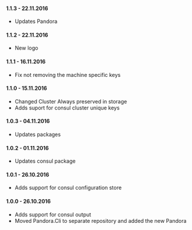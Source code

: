 #### 1.1.3 - 22.11.2016
* Updates Pandora

#### 1.1.2 - 22.11.2016
* New logo

#### 1.1.1 - 16.11.2016
* Fix not removing the machine specific keys

#### 1.1.0 - 15.11.2016
* Changed Cluster Always preserved in storage
* Adds suport for consul cluster unique keys

#### 1.0.3 - 04.11.2016
* Updates packages

#### 1.0.2 - 01.11.2016
* Updates consul package

#### 1.0.1 - 26.10.2016
* Adds support for consul configuration store

#### 1.0.0 - 26.10.2016
* Adds support for consul output
* Moved Pandora.Cli to separate repository and added the new Pandora
